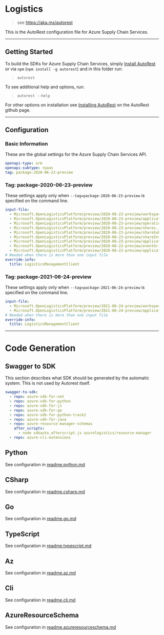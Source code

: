 # Logistics

> see https://aka.ms/autorest

This is the AutoRest configuration file for Azure Supply Chain Services.

---

## Getting Started

To build the SDKs for Azure Supply Chain Services, simply [Install AutoRest](https://aka.ms/autorest/install) or via `npm` (`npm install -g autorest`) and in this folder run:

> `autorest`

To see additional help and options, run:

> `autorest --help`

For other options on installation see [Installing AutoRest](https://aka.ms/autorest/install) on the AutoRest github page.

---

## Configuration

### Basic Information

These are the global settings for the Azure Supply Chain Services API.

```yaml
openapi-type: arm
openapi-subtype: rpaas
tag: package-2020-06-23-preview
```

### Tag: package-2020-06-23-preview

These settings apply only when `--tag=package-2020-06-23-preview` is specified on the command line.

```yaml $(tag) == 'package-2020-06-23-preview'
input-file:
  - Microsoft.OpenLogisticsPlatform/preview/2020-06-23-preview/workspaces.json
  - Microsoft.OpenLogisticsPlatform/preview/2020-06-23-preview/applicationWorkspaces.json
  - Microsoft.OpenLogisticsPlatform/preview/2020-06-23-preview/operations.json
  - Microsoft.OpenLogisticsPlatform/preview/2020-06-23-preview/shares.json
  - Microsoft.OpenLogisticsPlatform/preview/2020-06-23-preview/shareSubscriptions.json
  - Microsoft.OpenLogisticsPlatform/preview/2020-06-23-preview/shareInvites.json
  - Microsoft.OpenLogisticsPlatform/preview/2020-06-23-preview/applicationRegistrations.json
  - Microsoft.OpenLogisticsPlatform/preview/2020-06-23-preview/eventGridFilters.json  
  - Microsoft.OpenLogisticsPlatform/preview/2020-06-23-preview/applicationRegistrationInvites.json
# Needed when there is more than one input file
override-info:
  title: LogisticsManagementClient
```

### Tag: package-2021-06-24-preview

These settings apply only when `--tag=package-2021-06-24-preview` is specified on the command line.

```yaml $(tag) == 'package-2021-06-24-preview'
input-file:
  - Microsoft.OpenLogisticsPlatform/preview/2021-06-24-preview/workspaces.json
  - Microsoft.OpenLogisticsPlatform/preview/2021-06-24-preview/applicationWorkspaces.json
# Needed when there is more than one input file
override-info:
  title: LogisticsManagementClient
```

---

# Code Generation

## Swagger to SDK

This section describes what SDK should be generated by the automatic system.
This is not used by Autorest itself.

```yaml $(swagger-to-sdk)
swagger-to-sdk:
  - repo: azure-sdk-for-net
  - repo: azure-sdk-for-python
  - repo: azure-sdk-for-js
  - repo: azure-sdk-for-go
  - repo: azure-sdk-for-python-track2
  - repo: azure-sdk-for-java
  - repo: azure-resource-manager-schemas
    after_scripts:
      - node sdkauto_afterscript.js azurelogistics/resource-manager
  - repo: azure-cli-extensions
```

## Python

See configuration in [readme.python.md](./readme.python.md)

## CSharp

See configuration in [readme.csharp.md](./readme.csharp.md)

## Go

See configuration in [readme.go.md](./readme.go.md)

## TypeScript

See configuration in [readme.typescript.md](./readme.typescript.md)

## Az

See configuration in [readme.az.md](./readme.az.md)

## Cli

See configuration in [readme.cli.md](./readme.cli.md)

## AzureResourceSchema

See configuration in [readme.azureresourceschema.md](./readme.azureresourceschema.md)

